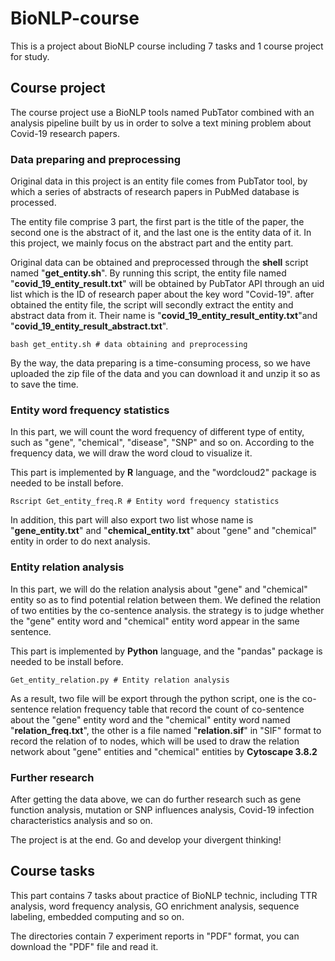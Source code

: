 # BioNLP-course
This is a project about BioNLP course including 7 tasks and 1 course project for study.

## Course project

The course project use a BioNLP tools named PubTator combined with an analysis pipeline built by us in order to solve a text mining problem about Covid-19 research papers.

### Data preparing and preprocessing

Original data in this project is an entity file comes from PubTator tool, by which a series of abstracts of research papers in PubMed database is processed.

The entity file comprise 3 part, the first part is the title of the paper, the second one is the abstract of it, and the last one is the entity data of it. In this project, we mainly focus on the abstract part and the entity part.

Original data can be obtained and preprocessed through the **shell** script named "**get_entity.sh**". By running this script, the entity file named "**covid_19_entity_result.txt**" will be obtained by PubTator API through an uid list which is the ID of research paper about the key word "Covid-19". after obtained the entity file, the script will secondly extract the entity and abstract data from it. Their name is "**covid_19_entity_result_entity.txt**"and "**covid_19_entity_result_abstract.txt**". 

```shell
bash get_entity.sh # data obtaining and preprocessing
```

By the way, the data preparing is a time-consuming process, so we have uploaded the zip file of the data and you can download it and unzip it so as to save the time.

### Entity word frequency statistics

In this part, we will count the word frequency of different type of entity, such as "gene", "chemical", "disease", "SNP" and so on. According to the frequency data, we will draw the word cloud to visualize it. 

This part is implemented by **R** language, and the "wordcloud2" package is needed to be install before.

```shell
Rscript Get_entity_freq.R # Entity word frequency statistics
```

In addition, this part will also export two list whose name is "**gene_entity.txt**" and "**chemical_entity.txt**" about "gene" and "chemical" entity in order to do next analysis.

### Entity relation analysis

In this part, we will do the relation analysis about "gene" and "chemical" entity so as to find potential relation between them. We defined the relation of two entities by the co-sentence analysis. the strategy is to judge whether the "gene" entity word and "chemical" entity word appear in the same sentence.

This part is implemented by **Python** language, and the "pandas" package is needed to be install before.

```shell
Get_entity_relation.py # Entity relation analysis
```

As a result, two file will be export through the python script, one is the co-sentence relation frequency table that record the count of co-sentence about the "gene" entity word and  the "chemical" entity word named "**relation_freq.txt**", the other is a file named "**relation.sif**" in "SIF" format to record the relation of to nodes, which will be used to draw the relation network about "gene" entities and "chemical" entities by **Cytoscape 3.8.2**

### Further research

After getting the data above, we can do further research such as gene function analysis, mutation or SNP influences analysis,  Covid-19 infection characteristics analysis and so on. 

The project is at the end. Go and develop your divergent thinking!

## Course tasks

This part contains 7 tasks about practice of BioNLP technic, including TTR analysis, word frequency analysis, GO enrichment analysis, sequence labeling, embedded computing and so on.

The directories contain 7 experiment reports in "PDF" format, you can download the "PDF" file and read it.

 
